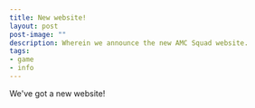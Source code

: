 ```yaml
---
title: New website!
layout: post
post-image: ""
description: Wherein we announce the new AMC Squad website.
tags:
- game
- info
---
```


We've got a new website!
